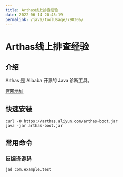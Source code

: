 ```yaml
---
title: Arthas线上排查经验
date: 2022-06-14 20:45:19
permalink: /java/toolUsage/79030a/
---
```


# Arthas线上排查经验

## 介绍

Arthas 是 Alibaba 开源的 Java 诊断工具。

[官网地址](https://arthas.gitee.io/index.html)

## 快速安装

```shell
curl -O https://arthas.aliyun.com/arthas-boot.jar
java -jar arthas-boot.jar
```

## 常用命令

### 反编译源码
```shell
jad com.example.test
```